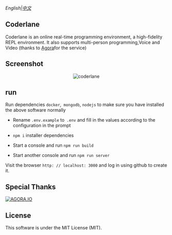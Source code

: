 *English|[中文](README.ZH.md)*
## Coderlane

Coderlane is an online real-time programming environment, a high-fidelity REPL environment. It also supports multi-person programming,Voice and Video (thanks to [Agora](http://agora.io)for the service)

## Screenshot

<p align = "center">
  <img alt = "coderlane" src = "https://user-images.githubusercontent.com/18432680/64065012-eb569400-cc3a-11e9-86fb-3cbfcbfd2699.png">
</ p>

## run

Run dependencies `docker`,` mongodb`, `nodejs` to make sure you have installed the above software normally

* Rename `.env.example` to` .env` and fill in the values ​​according to the configuration in the prompt

* `npm i` installer dependencies

* Start a console and run `npm run build`

* Start another console and run `npm run server`

Visit the browser `http: // localhost: 3000` and log in using github to create it.

## Special Thanks

[![AGORA.IO](https://www.agora.io/en/wp-content/uploads/2019/06/agoralightblue-1.png)](https://www.agora.io/)

## License
This software is under the MIT License (MIT).
